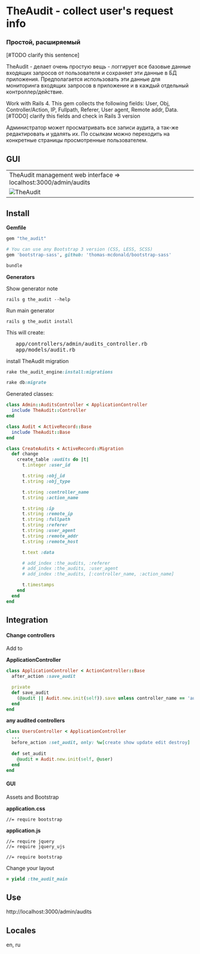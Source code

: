 # TheAudit - collect user's request info

### Простой, расширяемый
[#TODO clarify this sentence]

TheAudit - делает очень простую вещь - логгирует все базовые данные входящих запросов от пользователя и сохраняет эти данные в БД приложения. Предполагается использовать эти данные для мониторинга входящих запросов в приложение и в каждый отдельный контроллер/действие.

Work with Rails 4. This gem collects the following fields:
User, Obj, Controller/Action, IP,
Fullpath, Referer, User agent, 
Remote addr, Data.
[#TODO] clarify this fields and check in Rails 3 version

Администратор может просматривать все записи аудита, а так-же редактировать и удалять их. По ссылкам можно переходить на конкретные страницы просмотренные пользователем.

## GUI
<table>
<tr>
  <td>TheAudit management web interface => localhost:3000/admin/audits</td>
</tr>
<tr>
  <td><img src="https://github.com/the-teacher/the_audit/raw/master/pic.png" alt="TheAudit"></td>
</tr>
</table>

## Install
**Gemfile**
```ruby
gem "the_audit"

# You can use any Bootstrap 3 version (CSS, LESS, SCSS)
gem 'bootstrap-sass', github: 'thomas-mcdonald/bootstrap-sass'
```

```ruby
bundle
```
**Generators**

Show generator note
```
rails g the_audit --help
```

Run main generator
```
rails g the_audit install
```

This will create:
<pre>
   app/controllers/admin/audits_controller.rb
   app/models/audit.rb
</pre>

install TheAudit migration

```ruby
rake the_audit_engine:install:migrations
```

```ruby
rake db:migrate
```



Generated classes:

```ruby
class Admin::AuditsController < ApplicationController
  include TheAudit::Controller
end
```

```ruby
class Audit < ActiveRecord::Base
  include TheAudit::Base
end
```

```ruby
class CreateAudits < ActiveRecord::Migration
  def change
    create_table :audits do |t|
      t.integer :user_id

      t.string :obj_id
      t.string :obj_type

      t.string :controller_name
      t.string :action_name

      t.string :ip
      t.string :remote_ip
      t.string :fullpath
      t.string :referer
      t.string :user_agent
      t.string :remote_addr
      t.string :remote_host

      t.text :data

      # add_index :the_audits, :referer
      # add_index :the_audits, :user_agent
      # add_index :the_audits, [:controller_name, :action_name]

      t.timestamps
    end
  end
end
```

## Integration

#### Change controllers

Add to

**ApplicationController**
```ruby
class ApplicationController < ActionController::Base
  after_action :save_audit

  private
  def save_audit
    (@audit || Audit.new.init(self)).save unless controller_name == 'audits'
  end
end
```

**any audited controllers**
```ruby
class UsersController < ApplicationController  
  ...
  before_action :set_audit, only: %w[create show update edit destroy]
  
  def set_audit
    @audit = Audit.new.init(self, @user)
  end
end
```

#### GUI

Assets and Bootstrap

**application.css**

```
//= require bootstrap
```

**application.js**

```
//= require jquery
//= require jquery_ujs

//= require bootstrap
```

Change your layout

```ruby
= yield :the_audit_main
```

## Use

http://localhost:3000/admin/audits

## Locales
en, ru